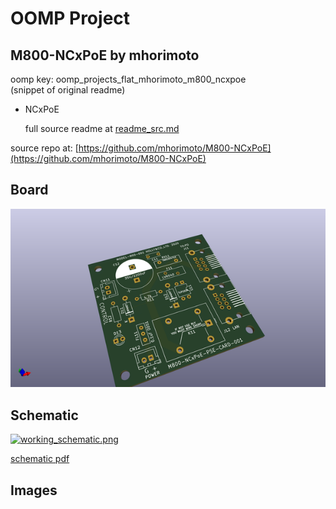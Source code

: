 # OOMP Project  
## M800-NCxPoE  by mhorimoto  
  
oomp key: oomp_projects_flat_mhorimoto_m800_ncxpoe  
(snippet of original readme)  
  
- NCxPoE  
  
  
  
  full source readme at [readme_src.md](readme_src.md)  
  
source repo at: [https://github.com/mhorimoto/M800-NCxPoE](https://github.com/mhorimoto/M800-NCxPoE)  
## Board  
  
[![working_3d.png](working_3d_600.png)](working_3d.png)  
## Schematic  
  
[![working_schematic.png](working_schematic_600.png)](working_schematic.png)  
  
[schematic pdf](working_schematic.pdf)  
## Images  
